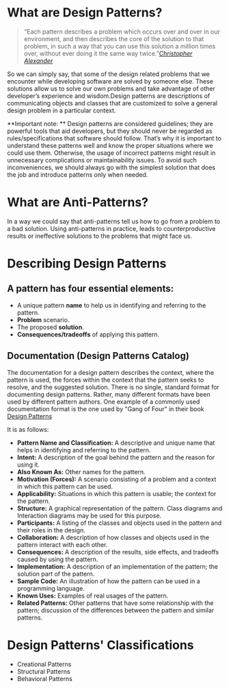 # What are Design Patterns?
>“Each pattern describes a problem which occurs over and over in our environment, and then describes the core of the solution to that problem, in such a way that you can use this solution a million times over, without ever doing it the same way twice.”<cite>[Christopher Alexander](http://en.wikipedia.org/wiki/Christopher_Alexander)</cite>

So we can simply say, that some of the design related problems that we encounter while developing software are solved by someone else. These solutions allow us to solve our own problems and take advantage of other developer’s experience and wisdom.Design patterns are descriptions of communicating objects and classes that are customized to solve a general design problem in a particular context.  

**Important note: ** Design patterns are considered guidelines; they are powerful tools that aid developers, but they should never be regarded as rules/specifications that software should follow. That’s why it is important to understand these patterns well and know the proper situations where we could use them. Otherwise, the usage of incorrect patterns might result in unnecessary complications or maintainability issues. To avoid such inconveniences, we should always go with the simplest solution that does the job and introduce patterns only when needed.

# What are Anti-Patterns?
In a way we could say that anti-patterns tell us how to go from a problem to a bad solution. Using anti-patterns in practice, leads to counterproductive results or ineffective solutions to the problems that might face us.

# Describing Design Patterns

## A pattern has four essential elements:

* A unique pattern **name** to help us in identifying and referring to the pattern.
* **Problem** scenario.
* The proposed **solution**.
* **Consequences/tradeoffs** of applying this pattern.

## Documentation (Design Patterns Catalog)
The documentation for a design pattern describes the context, where the pattern is used, the forces within the context that the pattern seeks to resolve, and the suggested solution. There is no single, standard format for documenting design patterns. Rather, many different formats have been used by different pattern authors. One example of a commonly used documentation format is the one used by "Gang of Four" in their book [Design Patterns](http://en.wikipedia.org/wiki/Design_Patterns")

It is as follows:   

*  **Pattern Name and Classification:** A descriptive and unique name that helps in identifying and referring to the pattern.
*  **Intent:** A description of the goal behind the pattern and the reason for using it.
* **Also Known As:** Other names for the pattern. 
* **Motivation (Forces):** A scenario consisting of a problem and a context in which this pattern can be used. 
* **Applicability:** Situations in which this pattern is usable; the context for the pattern. 
* **Structure:** A graphical representation of the pattern. Class diagrams and Interaction diagrams may be used for this purpose. 
* **Participants:** A listing of the classes and objects used in the pattern and their roles in the design. 
* **Collaboration:** A description of how classes and objects used in the pattern interact with each other. 
* **Consequences:** A description of the results, side effects, and tradeoffs caused by using the pattern. 
* **Implementation:** A description of an implementation of the pattern; the solution part of the pattern. 
* **Sample Code:** An illustration of how the pattern can be used in a programming language. 
* **Known Uses:** Examples of real usages of the pattern. 
* **Related Patterns:** Other patterns that have some relationship with the pattern; discussion of the differences between the pattern and similar patterns. 
  
# Design Patterns' Classifications
* Creational Patterns
* Structural Patterns 
* Behavioral Patterns 
